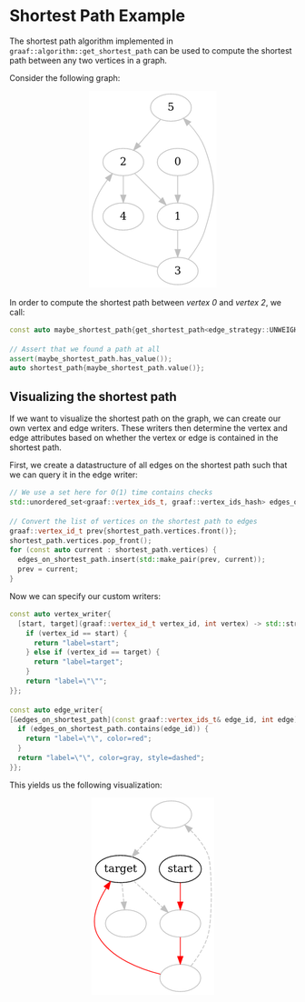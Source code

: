 # Shortest Path Example
The shortest path algorithm implemented in `graaf::algorithm::get_shortest_path` can be used to compute the shortest path between any two vertices in a graph.

Consider the following graph:

<p align="center">
    <img src="./graph.png">
</p>

In order to compute the shortest path between *vertex 0* and *vertex 2*, we call:

```c++
const auto maybe_shortest_path{get_shortest_path<edge_strategy::UNWEIGHTED>(graph, start, target)};

// Assert that we found a path at all
assert(maybe_shortest_path.has_value());
auto shortest_path{maybe_shortest_path.value()};
```

## Visualizing the shortest path
If we want to visualize the shortest path on the graph, we can create our own vertex and edge writers. These writers then determine the vertex and edge attributes based on whether the vertex or edge is contained in the shortest path.

First, we create a datastructure of all edges on the shortest path such that we can query it in the edge writer:

```c++
// We use a set here for O(1) time contains checks
std::unordered_set<graaf::vertex_ids_t, graaf::vertex_ids_hash> edges_on_shortest_path{};

// Convert the list of vertices on the shortest path to edges
graaf::vertex_id_t prev{shortest_path.vertices.front()};
shortest_path.vertices.pop_front();
for (const auto current : shortest_path.vertices) {
  edges_on_shortest_path.insert(std::make_pair(prev, current));
  prev = current;
}
```

Now we can specify our custom writers:

```c++
const auto vertex_writer{
  [start, target](graaf::vertex_id_t vertex_id, int vertex) -> std::string {
    if (vertex_id == start) {
      return "label=start";
    } else if (vertex_id == target) {
      return "label=target";
    }
    return "label=\"\"";
}};

const auto edge_writer{
[&edges_on_shortest_path](const graaf::vertex_ids_t& edge_id, int edge) -> std::string {
  if (edges_on_shortest_path.contains(edge_id)) {
    return "label=\"\", color=red";
  }
  return "label=\"\", color=gray, style=dashed";
}};
```
This yields us the following visualization:

<p align="center">
    <img src="./shortest_path.png">
</p>
